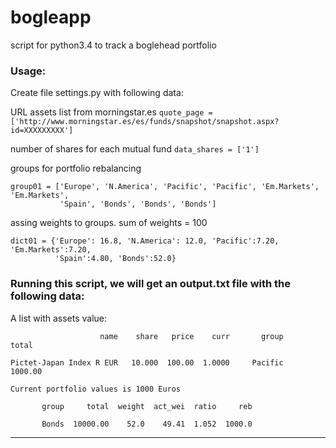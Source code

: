 # bogleapp
script for python3.4 to track a boglehead portfolio
### Usage:
Create file settings.py with following data:
    
URL assets list from morningstar.es
`quote_page = ['http://www.morningstar.es/es/funds/snapshot/snapshot.aspx?id=XXXXXXXXX']`

number of shares for each mutual fund
`data_shares = ['1']`

groups for portfolio rebalancing
```
group01 = ['Europe', 'N.America', 'Pacific', 'Pacific', 'Em.Markets', 'Em.Markets',
           'Spain', 'Bonds', 'Bonds', 'Bonds']
```

assing weights to groups. sum of weights = 100
```
dict01 = {'Europe': 16.8, 'N.America': 12.0, 'Pacific':7.20, 'Em.Markets':7.20,
          'Spain':4.80, 'Bonds':52.0}
```
### Running this script, we will get an output.txt file with the following data:

A list with assets value:

`                    name    share   price    curr       group     total`

`Pictet-Japan Index R EUR   10.000  100.00  1.0000     Pacific   1000.00`



`Current portfolio values is 1000 Euros`

`       group     total  weight  act_wei  ratio     reb`

`       Bonds  10000.00    52.0    49.41  1.052  1000.0`

********
